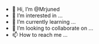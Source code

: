 - 👋 Hi, I’m @Mrjuned
- 👀 I’m interested in ...
- 🌱 I’m currently learning ...
- 💞️ I’m looking to collaborate on ...
- 📫 How to reach me ...

<!---
Mrjuned/Mrjuned is a ✨ special ✨ repository because its `README.md` (this file) appears on your GitHub profile.
You can click the Preview link to take a look at your changes.
--->
